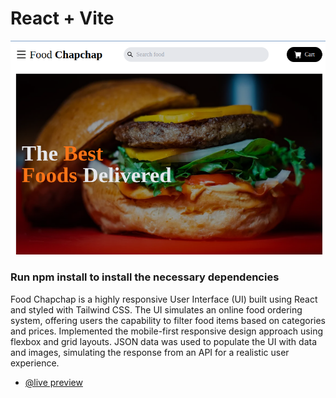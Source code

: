 # React + Vite

![Screenshot](Food-chapchap.png)

### Run npm install to install the necessary dependencies

Food Chapchap is a highly responsive User Interface (UI) built using React and styled with Tailwind CSS. The UI simulates an online food ordering system,  offering users the capability to filter food items based on categories and prices. Implemented the mobile-first responsive design approach using flexbox and grid layouts. JSON data was used to populate the UI with data and images, simulating the response from an API for a realistic user experience.

- [@live preview](https://food-chapchap-two.vercel.app/) 
